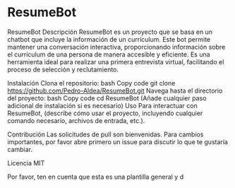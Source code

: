 # ResumeBot
ResumeBot
Descripción
ResumeBot es un proyecto que se basa en un chatbot que incluye la información de un currículum. Este bot permite mantener una conversación interactiva, proporcionando información sobre el currículum de una persona de manera accesible y eficiente. Es una herramienta ideal para realizar una primera entrevista virtual, facilitando el proceso de selección y reclutamiento.

Instalación
Clona el repositorio:
bash
Copy code
git clone https://github.com/Pedro-Aldea/ResumeBot.git
Navega hasta el directorio del proyecto:
bash
Copy code
cd ResumeBot
(Añade cualquier paso adicional de instalación si es necesario)
Uso
Para interactuar con ResumeBot, (describe cómo usar el proyecto, incluyendo cualquier comando necesario, archivos de entrada, etc.).

Contribución
Las solicitudes de pull son bienvenidas. Para cambios importantes, por favor abre primero un issue para discutir lo que te gustaría cambiar.

Licencia
MIT

Por favor, ten en cuenta que esta es una plantilla general y d
